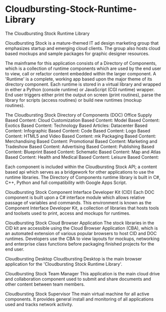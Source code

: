 # Cloudbursting-Stock-Runtime-Library

The Cloudbursting Stock Runtime Library

Cloudbursting Stock is a mature-themed IT ad design marketing group that emphasizes startup and emerging cloud clients. The group also hosts cloud based mockups and sample packages for graphic designer resources.

The mainframe for this application consists of a Directory of Components, which is a collection of runtime components which are used by the end user to view, call or refactor content embedded within the larger component. A 'Runtime' is a complete, working app based upon the major theme of its directory component. Each runtime is stored in a virtual library and wrapped in either a Python (console runtime) or JavaScript (CGI runtime) wrapper. End user triggers either print the output on screen (print routines), parse the library for scripts (access routines) or build new runtimes (mockup routines).

The Cloudbursting Stock Directory of Components (DOC)
 Office Supply Based Content:
 Cloud Customization Based Content:
 Model Based Content:
 Exotics Based Content:
 Technology Based Articles:
 Datacenter Based Content:
 Infographic Based Content:
 Code Based Content:
 Logo Based Content:
 HTML5 and Video Based Content: mk
 Packaging Based Content:
 Merchandising Based Content:
 Promotional Based Content:
 Marketing and Tradeshow Based Content:
 Advertising Based Content:
 Publishing Based Content:
 Blueprint Based Content:
 Schematic Based Content:
 Map and Atlas Based Content:
 Health and Medical Based Content:
 Leisure Based Content:
 
Each component is included within the Cloudbursting Stock API; a content based api which serves as a bridgework for other applications to use the runtime libraries. The Directory of Components runtime library is built in C#, C++, Python and full compatibility with Google Apps Script.









Cloudbursting Stock Component Interface Developer Kit (CID)
Each DOC component is built upon a C# interface module which allows relative passage of variables and commands. This environment is known as the Component Interface Developer Kit, a collection of libraries that hosts tools and toolsets used to print, access and mockups for runtimes.


Cloudbursting Stock Cloud Browser Application
The stock libraries in the CID kit are accessible using the Cloud Browser Application (CBA), which is an automated extension of various popular browsers to host CID and DOC runtimes. Developers use the CBA to view layouts for mockups, networking and enterprise class functions before packaging finished projects for the end user.

Cloudbursting Desktop
Cloudbursting Desktop is the main browser application for the 'Cloudbursting Stock Runtime Library'. 

Cloudbursting Stock Team Manager
This application is the main cloud drive and collaboration component used to submit and share documents and other content between team members.

Cloudbursting Stock Supervisor 
The main virtual machine for all active components. It provides general install and monitoring of all applications used and tracks network activity.

